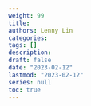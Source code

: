 ```yaml
---
weight: 99
title: 
authors: Lenny Lin
categories: 
tags: []
description: 
draft: false
date: "2023-02-12"
lastmod: "2023-02-12"
series: null
toc: true
---
```





